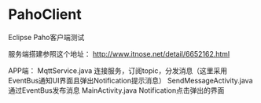 # PahoClient
Eclipse Paho客户端测试

服务端搭建参照这个地址：
http://www.itnose.net/detail/6652162.html

APP端：
MqttService.java 连接服务，订阅topic，分发消息（这里采用EventBus通知UI界面且弹出Notification提示消息）
SendMessageActivity.java 通过EventBus发布消息
MainActivity.java Notification点击弹出的界面
